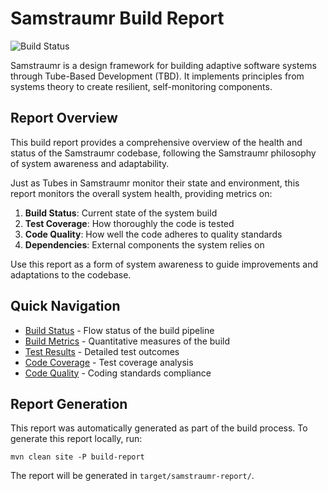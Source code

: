 <!--
Copyright (c) 2025 Eric C. Mumford (@heymumford)

This software was developed with analytical assistance from AI tools 
including Claude 3.7 Sonnet, Claude Code, and Google Gemini Deep Research,
which were used as paid services. All intellectual property rights 
remain exclusively with the copyright holder listed above.

Licensed under the Mozilla Public License 2.0
-->


# Samstraumr Build Report

![Build Status](https://github.com/heymumford/Samstraumr/actions/workflows/samstraumr-pipeline.yml/badge.svg)

Samstraumr is a design framework for building adaptive software systems through Tube-Based Development (TBD). It implements principles from systems theory to create resilient, self-monitoring components.

## Report Overview

This build report provides a comprehensive overview of the health and status of the Samstraumr codebase, following the Samstraumr philosophy of system awareness and adaptability.

Just as Tubes in Samstraumr monitor their state and environment, this report monitors the overall system health, providing metrics on:

1. **Build Status**: Current state of the system build
2. **Test Coverage**: How thoroughly the code is tested
3. **Code Quality**: How well the code adheres to quality standards
4. **Dependencies**: External components the system relies on

Use this report as a form of system awareness to guide improvements and adaptations to the codebase.

## Quick Navigation

- [Build Status](build-status.html) - Flow status of the build pipeline
- [Build Metrics](build-metrics.html) - Quantitative measures of the build
- [Test Results](surefire-report.html) - Detailed test outcomes
- [Code Coverage](jacoco/index.html) - Test coverage analysis
- [Code Quality](checkstyle.html) - Coding standards compliance

## Report Generation

This report was automatically generated as part of the build process. To generate this report locally, run:

```
mvn clean site -P build-report
```

The report will be generated in `target/samstraumr-report/`.
